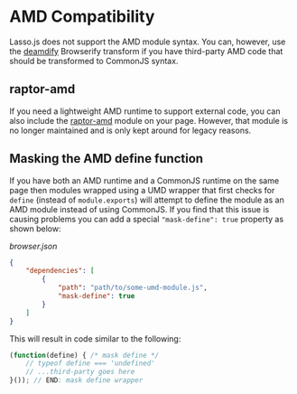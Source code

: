 # AMD Compatibility

Lasso.js does not support the AMD module syntax. You can, however, use the [deamdify](https://github.com/jaredhanson/deamdify) Browserify transform if you have third-party AMD code that should be transformed to CommonJS syntax.

## raptor-amd

If you need a lightweight AMD runtime to support external code, you can also include the [raptor-amd](https://github.com/raptorjs/raptor-amd) module on your page. However, that module is no longer maintained and is only kept around for legacy reasons.

## Masking the AMD define function

If you have both an AMD runtime and a CommonJS runtime on the same page then modules wrapped using a UMD wrapper that first checks for `define` (instead of `module.exports`) will attempt to define the module as an AMD module instead of using CommonJS. If you find that this issue is causing problems you can add a special `"mask-define": true` property as shown below:

_browser.json_

```json
{
    "dependencies": [
        {
            "path": "path/to/some-umd-module.js",
            "mask-define": true
        }
    ]
}
```

This will result in code similar to the following:

```javascript
(function(define) { /* mask define */
    // typeof define === 'undefined'
    // ...third-party goes here
}()); // END: mask define wrapper
```